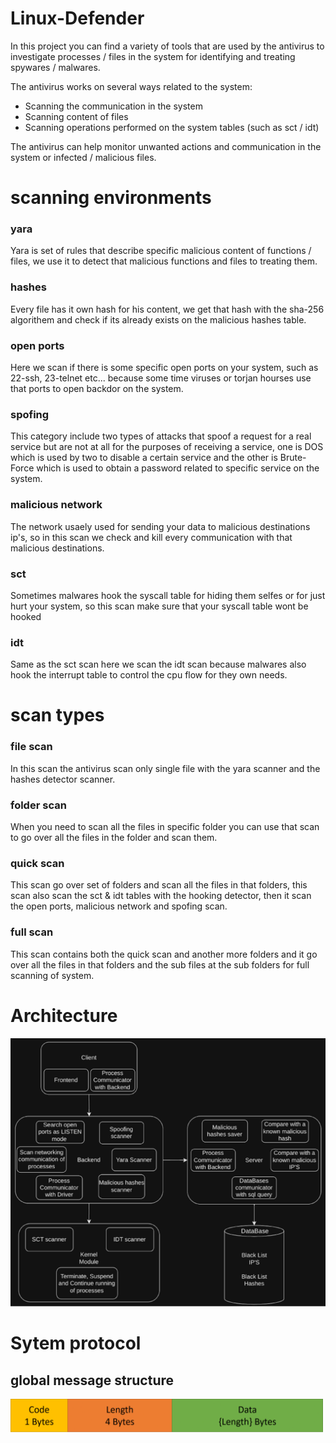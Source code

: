 # Linux-Defender
In this project you can find a variety of tools 
that are used by the antivirus to investigate processes / files in the system 
for identifying and treating spywares / malwares.

The antivirus works on several ways related to the system:
- Scanning the communication in the system
- Scanning content of files
- Scanning operations performed on the system tables (such as sct / idt)

The antivirus can help monitor unwanted actions and communication in the system or infected / malicious files.

# scanning environments 
### yara
Yara is set of rules that describe specific malicious content of functions / files, we use it to detect that malicious functions and files to treating them.

### hashes
Every file has it own hash for his content, we get that hash with the sha-256 algorithem and check if its already exists on the malicious hashes table.

### open ports
Here we scan if there is some specific open ports on your system, such as 22-ssh, 23-telnet etc...
because some time viruses or torjan hourses use that ports to open backdor on the system.

### spofing
This category include two types of attacks that spoof a request for a real service but are not at all for the purposes of receiving a service, one is DOS which is used by two to disable a certain service and the other is Brute-Force which is used to obtain a password related to specific service on the system.

### malicious network
The network usaely used for sending your data to malicious destinations ip's, so in this scan we check and kill every communication with that malicious destinations.

### sct
Sometimes malwares hook the syscall table for hiding them selfes or for just hurt your system, so this scan make sure that your syscall table wont be hooked

### idt
Same as the sct scan here we scan the idt scan because malwares also hook the interrupt table to control the cpu flow for they own needs.

# scan types
### file scan
In this scan the antivirus scan only single file with the yara scanner and the hashes detector scanner.

### folder scan
When you need to scan all the files in specific folder you can use that scan to go over all the files in the folder and scan them.

### quick scan
This scan go over set of folders and scan all the files in that folders,
this scan also scan the sct & idt tables with the hooking detector,
then it scan the open ports, malicious network and spofing scan.

### full scan
This scan contains both the quick scan and another more folders and it go over all the files in that folders and the sub files at the sub folders for full scanning of system.


# Architecture
<img src="screenshots/System-Arch.png" alt="Architecture" width="750"/>

# Sytem protocol
## global message structure
<img src="screenshots/Proto.png" alt="Protocol" width="500"/>
